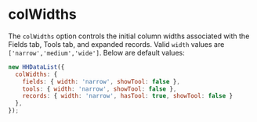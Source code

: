 # colWidths

The `colWidths` option controls the initial column widths associated with the Fields tab, Tools tab, and expanded records. Valid `width` values are `['narrow','medium','wide']`. Below are default values:

``` js nonum
new HHDataList({
  colWidths: {
    fields: { width: 'narrow', showTool: false },
    tools: { width: 'narrow', showTool: false },
    records: { width: 'narrow', hasTool: true, showTool: false }
  },
});
```

